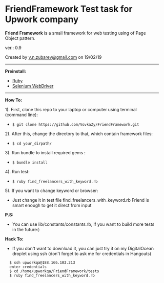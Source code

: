 # FriendFramework Test task for Upwork company

__Friend Framework__ is a small framework for web testing using of Page Object pattern.  

ver.: 0.9

Created by v.n.zubarev@gmail.com on 19/02/19

***********************************************************************************************
__Preinstall:__

- [Ruby](https://www.ruby-lang.org/en/documentation/installation/)
- [Selenium WebDriver](https://docs.seleniumhq.org/download/)

***********************************************************************************************

__How To:__

1). First, clone this repo to your laptop or computer using terminal (command line): 
- `$ git clone https://github.com/VovkaZy/FriendFramework.git`

2). After this, change the directory to that, which contain framework files: 
- `$ cd your_dirpath/`

3). Run bundle to install required gems : 
- `$ bundle install`

4). Run test: 
- `$ ruby find_freelancers_with_keyword.rb`
 
5). If you want to change keyword or browser:
- Just change it in test file find_freelancers_with_keyword.rb
  Friend is smart enough to get it direct from input

__P.S:__ 

- You can use lib/constants/constants.rb, if you want to build more tests in the future:)

__Hack To:__

- If you don't want to download it, you can just try it on my DigitalOcean droplet using ssh (don't forget to ask me 
for credentials in Hangouts)

```
  $ ssh upworkqa@188.166.103.213
  enter credentials
  $ cd /home/upworkqa/FriendFramework/tests
  $ ruby find_freelancers_with_keyword.rb
``` 



